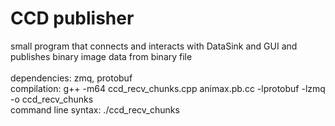 # CCD publisher
small program that connects and interacts with DataSink and GUI and publishes binary image data from binary file\
\
dependencies: zmq, protobuf\
compilation: g++ -m64 ccd_recv_chunks.cpp animax.pb.cc -lprotobuf -lzmq -o ccd_recv_chunks\
command line syntax: ./ccd_recv_chunks <filename> <ccdWidth> <ccdHeight> <scanWidth> <scanHeight>

